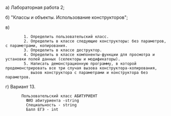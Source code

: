 а) Лабораторная работа 2;

б) "Классы и объекты. Использование конструкторов";

в) 

            1. Определить пользовательский класс.
            2. Определить в классе следующие конструкторы: без параметров, с параметрами, копирования.
            3. Определить в классе деструктор.
            4. Определить в классе компоненты-функции для просмотра и установки полей данных (селекторы и модификаторы).
            5. Написать демонстрационную программу, в которой продемонстрировать все три случая вызова конструктора-копирования,
               вызов конструктора с параметрами и конструктора без параметров. 
             
г) Вариант 13. 

           Пользовательский класс АБИТУРИЕНТ
             ФИО абитуриента -string
             Специальность - string
             Балл ЕГЭ - int
